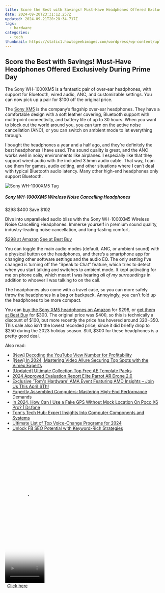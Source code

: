 ```yaml
---
title: Score the Best with Savings! Must-Have Headphones Offered Exclusively During Prime Day
date: 2024-09-20T23:31:12.257Z
updated: 2024-09-21T20:28:34.717Z
tags:
  - hardware
categories:
  - tech
thumbnail: https://static1.howtogeekimages.com/wordpress/wp-content/uploads/2022/09/sony-wh-1000xm5-outside.jpg
---
```


## Score the Best with Savings! Must-Have Headphones Offered Exclusively During Prime Day

The Sony WH-1000XM5 is a fantastic pair of over-ear headphones, with support for Bluetooth, wired audio, ANC, and customizable settings. You can now pick up a pair for $100 off the original price.

 The [Sony XM5](https://www.amazon.com/Sony-WH-1000XM5-Canceling-Headphones-Hands-Free/dp/B09XS7JWHH/?tag=htgprimedaysite-20) is the company’s flagship over-ear headphones. They have a comfortable design with a soft leather covering, Bluetooth support with multi-point connectivity, and battery life of up to 30 hours. When you want to block out the world around you, you can turn on the active noise cancellation (ANC), or you can switch on ambient mode to let everything through.

 I bought the headphones a year and a half ago, and they’re definitely the best headphones I have used. The sound quality is great, and the ANC works well in noisy environments like airplanes. I especially like that they support wired audio with the included 3.5mm audio cable. That way, I can use them for games, audio editing, and other situations where I can’t deal with typical Bluetooth audio latency. Many other high-end headphones only support Bluetooth.

![Sony WH-1000XM5 Tag](https://static1.howtogeekimages.com/wordpress/wp-content/uploads/2023/12/sony-wh-1000xm5-tag.png) 

#####  Sony WH-1000XM5 Wireless Noise Cancelling Headphones

$298 $400 Save $102 

Dive into unparalleled audio bliss with the Sony WH-1000XM5 Wireless Noise Cancelling Headphones. Immerse yourself in premium sound quality, industry-leading noise cancellation, and long-lasting comfort.

[$298 at Amazon](https://amazon.com/dp/B09XS7JWHH?tag=htgprimedaysite-20) [See at Best Buy](https://howl.me/cmGojsZ1fG3) 

 You can toggle the main audio modes (default, ANC, or ambient sound) with a physical button on the headphones, and there’s a smartphone app for changing other software settings and the audio EQ. The only setting I’ve changed is turning off the “Speak to Chat” feature, which tries to detect when you start talking and switches to ambient mode. It kept activating for me on phone calls, which meant I was hearing _all of my surroundings_ in addition to whoever I was talking to on the call.

 The headphones also come with a travel case, so you can more safely throw the headphones in a bag or backpack. Annoyingly, you can’t fold up the headphones to be more compact.

 You can [buy the Sony XM5 headphones on Amazon](https://www.amazon.com/Sony-WH-1000XM5-Canceling-Headphones-Hands-Free/dp/B09XS7JWHH/?tag=htgprimedaysite-20) for $298, or [get them at Best Buy](https://howl.me/cmGojsZ1fG3) for $300\. The original price was $400, so this is technically a discount of $100, but more recently the price has hovered around $320-$350\. This sale also isn’t the lowest recorded price, since it did briefly drop to $250 during the 2023 holiday season. Still, $300 for these headphones is a pretty good deal.

<ins class="adsbygoogle"
     style="display:block"
     data-ad-format="autorelaxed"
     data-ad-client="ca-pub-7571918770474297"
     data-ad-slot="1223367746"></ins>

<ins class="adsbygoogle"
     style="display:block"
     data-ad-client="ca-pub-7571918770474297"
     data-ad-slot="8358498916"
     data-ad-format="auto"
     data-full-width-responsive="true"></ins>

<span class="atpl-alsoreadstyle">Also read:</span>
<div><ul>
<li><a href="https://youtube-clips.techidaily.com/new-decoding-the-youtube-view-number-for-profitability/"><u>[New] Decoding the YouTube View Number for Profitability</u></a></li>
<li><a href="https://vimeo-videos.techidaily.com/new-in-2024-mastering-video-allure-securing-top-spots-with-the-vimeo-experts/"><u>[New] In 2024, Mastering Video Allure Securing Top Spots with the Vimeo Experts</u></a></li>
<li><a href="https://some-guidance.techidaily.com/updated-ultimate-collection-top-free-ae-template-packs/"><u>[Updated] Ultimate Collection Top Free AE Template Packs</u></a></li>
<li><a href="https://fox-cloud.techidaily.com/2024-approved-evaluation-report-elite-parrot-ar-drone-20/"><u>2024 Approved Evaluation Report Elite Parrot AR Drone 2.0</u></a></li>
<li><a href="https://hardware-reviews.techidaily.com/1723964468515-exclusive-toms-hardware-ama-event-featuring-amd-insights-join-us-this-april-6th/"><u>Exclusive 'Tom's Hardware' AMA Event Featuring AMD Insights – Join Us This April 6Th!</u></a></li>
<li><a href="https://hardware-reviews.techidaily.com/expertly-assembled-computers-mastering-high-end-performance-demands/"><u>Expertly Assembled Computers: Mastering High-End Performance Demands</u></a></li>
<li><a href="https://review-topics.techidaily.com/in-2024-how-can-i-use-a-fake-gps-without-mock-location-on-poco-x6-pro-drfone-by-drfone-virtual-android/"><u>In 2024, How Can I Use a Fake GPS Without Mock Location On Poco X6 Pro? | Dr.fone</u></a></li>
<li><a href="https://hardware-reviews.techidaily.com/toms-tech-hub-expert-insights-into-computer-components-and-systems/"><u>Tom's Tech Hub: Expert Insights Into Computer Components and Systems</u></a></li>
<li><a href="https://some-tips.techidaily.com/ultimate-list-of-top-voice-change-programs-for-2024/"><u>Ultimate List of Top Voice-Change Programs for 2024</u></a></li>
<li><a href="https://facebook-clips.techidaily.com/unlock-fb-seo-potential-with-keyword-rich-strategies/"><u>Unlock FB SEO Potential with Keyword-Rich Strategies</u></a></li>
</ul></div>

<!-- affiliate ads begin -->
<span id="1975555">
					<video width="128" height="480" style="cursor:pointer"
           poster="//a.impactradius-go.com/display-clicktoplayimage/1975555.png"
           onclick="if(!this.playClicked){this.play();this.setAttribute('controls',true);this.playClicked=true;}">
	   <source src="//a.impactradius-go.com/display-ad/22993-1975555">
	   <img src="//a.impactradius-go.com/display-clicktoplayimage/1975555.png" style="border: none; height: 100%; width: 100%; object-fit: contain">
	</video>
	<div style="width:80px;text-align:center"><a href="javascript:window.open(decodeURIComponent('https%3A%2F%2Fhomestyler.sjv.io%2Fc%2F5597632%2F1975555%2F22993'), '_blank');void(0);">Click here</a></div>
</span>
<img height="0" width="0" src="https://imp.pxf.io/i/5597632/1975555/22993" style="position:absolute;visibility:hidden;" border="0" />
<!-- affiliate ads end -->

